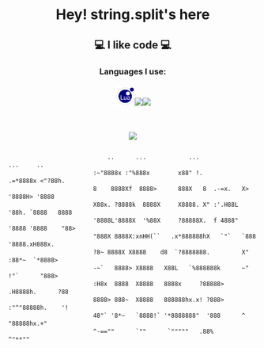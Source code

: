 <h1 align="center">Hey! string.split's here</h1>
<h2 align="center">💻 I like code 💻</h2>
<h3 align="center">Languages I use:</h3>
<h4 align="center"><code><img height="40" src="https://raw.githubusercontent.com/github/explore/80688e429a7d4ef2fca1e82350fe8e3517d3494d/topics/lua/lua.png"></code><code><img height="40" src="https://www.britefish.net/wp-content/uploads/2019/07/logo-c-1.png"></code><code><img height="40" src="https://avatars.githubusercontent.com/u/5430905?s=200&v=4"></code></h4><h1 align="center"><code><img src = "https://discord.c99.nl/widget/theme-1/342703797786640386.png"></code></h1>

```
                            ..      ...            ...                ...     ..      
                        :~"8888x :"%888x        x88" !.           .=*8888x <"?88h.   
                        8    8888Xf  8888>      888X   8  .-=x.   X>  '8888H> '8888   
                        X88x. ?8888k  8888X     X8888. X" :'.H88L '88h. `8888   8888   
                        '8888L'8888X  '%88X     ?88888X.  f 4888" '8888 '8888    "88>  
                        "888X 8888X:xnHH(``   .x*888888hX   `"`   `888 '8888.xH888x.  
                        ?8~ 8888X X8888    d8  `?8888888.         X" :88*~  `*8888> 
                        -~`   8888> X8888   X88L   `%888888k      ~"   !"`      "888> 
                        :H8x  8888  X8888   8888x     ?88888>      .H8888h.      ?88  
                        8888> 888~  X8888   888888hx.x! ?888>     :"^"88888h.    '!   
                        48"` '8*~   `8888!` '*8888888"  '888      ^    "88888hx.+"    
                        ^-==""      `""      `"""""   .88%              ^"**""       
```
